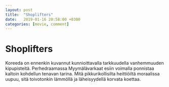 ```yaml
---
layout: post
title:  "Shoplifters"
date:   2019-01-16 20:58:00 +0300
categories: [movie, comment]
---
```


# Shoplifters

Koreeda on ennenkin kuvannut kunnioittavalla tarkkuudella vanhemmuuden kipupisteitä. Perhedraamassa Myymälävarkaat esiin voimalla ponnistaa kaltoin kohdellun tenavan tarina. Mitä pikkurikollisilta heittiöiltä moraalissa uupuu, sitä toivotonkin lämmöllä ja läheisyydellä korvata koettaa.

[//]: # "https://www.imdb.com/title/tt8075192/"